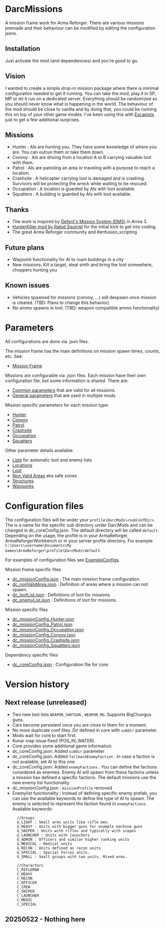 # DarcMissions
A mission frame work for Arma Reforger. There are various missions premade and their behaviour can be modified by editing the configuration jsons.

## Installation
Just activate the mod (and dependencies) and you're good to go.

## Vision
I wanted to create a simple drop-in mission package where there is minimal configuration needed to get it running. You can take the mod, play it in SP, MP or let it run on a dedicated server. Everything should be randomized so you should never know what is happening in the world. The behaviour of the mod should be close to vanilla and by doing that, you could be running this on top of your other game modes. I've been using this with [Escapists](https://reforger.armaplatform.com/workshop/5F16D7E4A1CBE075-Escapists) just to get a few additional surprises.

## Missions
- Hunter : AIs are hunting you. They have some knowledge of where you are. You can outrun them or take them down. 
- Convoy : AIs are driving from a location A to B carrying valuable loot with them.
- Patrol : AIs are patroling an area or traveling with a purpose to reach a location.
- Crashsite : A helicopter carrying loot is damaged and is crashing. Survivors will be protecting the wreck while waiting to be rescued.
- Occupation : A location is guarded by AIs with loot available.
- Squatters : A building is guarded by AIs with loot available.

## Thanks
- The work is inspired by [Defent's Mission System (DMS)](https://github.com/Defent/DMS_Exile) in Arma 3.
- [HunterKiller mod by Rabid Squirrel](https://reforger.armaplatform.com/workshop/597324ECFC025225-HunterKiller) for the initial kick to get into coding.
- The great Arma Reforger community and #enfusion_scripting

## Future plans
- Waypoint functionality for AI to roam buildings in a city
- New missions: Kill a target, steal smth and bring the loot somewhere, choppers hunting you

## Known issues
- Vehicles spawned for missions (convoy, ...) will despawn once mission is cleared. (TBD: Plans to change this behavior).
- No ammo spawns in loot. (TBD: weapon compatible ammo functionality)

# Parameters
All configurations are done via .json files. 

The mission frame has the main definitions on mission spawn times, counts, etc. See:
* [Mission Frame](./docs/MISSIONFRAME.md)

Missions are configurable via .json files. Each mission have their own configuration file, but some information is shared. There are:
* [Common parameters](./docs/P_COMMON.md) that are valid for all missions. 
* [General parameters](./docs/P_COMMON.md#general-parameters) that are used in multiple mods.

Mission specific parameters for each mission type: 
* [Hunter](./docs/MISSION_HUNTER.md)
* [Convoy](./docs/MISSION_CONVOY.md)
* [Patrol](./docs/MISSION_PATROL.md)
* [Crashsite](./docs/MISSION_CRASHSITE.md)
* [Occupation](./docs/MISSION_OCCUPATION.md)
* [Squatters](./docs/MISSION_SQUATTERS.md)

Other parameter details available:
* [Lists](./docs/P_LISTS.md) for automatic loot and enemy lists
* [Locations](./docs/P_LOCATIONS.md)
* [Loot](./docs/P_LOOT.md)
* [Non Valid Areas](./docs/NONVALIDAREAS.md) aka safe zones
* [Structures](./docs/P_STRUCTURE.md)
* [Waypoints](./docs/P_WAYPOINTS.md)

# Configuration files
The configuration files will be under your ```profile\DarcMods\<subConfDir>```. The <subConfDir> is a name for the specific sub directory under DarcMods and can be changed in dc_coreConfig.json. The default directory will be called ```default```.
Depending on the usage, the profile is in your ArmaReforger, ArmaReforgerWorkbench or in your server profile directory. For example ```C:\Users\username\Documents\My Games\ArmaReforger\profile\DarcMods\default```.

For examples of configuration files see [ExampleConfigs](https://github.com/mokdevel/DarcMods/tree/main/DarcMissions/ExampleConfigs).

Mission frame specific files
* [dc_missionConfig.json](https://github.com/mokdevel/DarcMods/blob/main/DarcMissions/ExampleConfigs/dc_missionConfig.json) :  The main mission frame configuration. 
* [dc_nonValidArea.json](https://github.com/mokdevel/DarcMods/blob/main/DarcMissions/ExampleConfigs/dc_nonValidArea_example.json) : Definition of areas where a mission can not spawn.
* [dc_lootList.json](https://github.com/mokdevel/DarcMods/blob/main/DarcMissions/ExampleConfigs/dc_LootList.json) : Definitions of loot for missions. 
* [dc_enemyList.json](https://github.com/mokdevel/DarcMods/blob/main/DarcMissions/ExampleConfigs/dc_enemyList.json) : Definitions of loot for missions. 
  
Mission specific files
* [dc_missionConfig_Hunter.json](https://github.com/mokdevel/DarcMods/blob/main/DarcMissions/ExampleConfigs/dc_missionConfig_Hunter.json)
* [dc_missionConfig_Patrol.json](https://github.com/mokdevel/DarcMods/blob/main/DarcMissions/ExampleConfigs/dc_missionConfig_Patrol.json)
* [dc_missionConfig_Occupation.json](https://github.com/mokdevel/DarcMods/blob/main/DarcMissions/ExampleConfigs/dc_missionConfig_Patrol.json)
* [dc_missionConfig_Convoy.json](https://github.com/mokdevel/DarcMods/blob/main/DarcMissions/ExampleConfigs/dc_missionConfig_Convoy.json)
* [dc_missionConfig_Crashsite.json](https://github.com/mokdevel/DarcMods/blob/main/DarcMissions/ExampleConfigs/dc_missionConfig_Crashsite.json)
* [dc_missionConfig_Squatters.json](https://github.com/mokdevel/DarcMods/blob/main/DarcMissions/ExampleConfigs/dc_missionConfig_Squatter.json)

Dependency specific files
* [dc_coreConfig.json](https://github.com/mokdevel/DarcMods/blob/main/DarcMissions/ExampleConfigs/dc_coreConfig.json) : Configuration file for core.

# Version history

## Next release (unreleased)
* Two new loot lists ```WEAPON_SHOTGUN``` , ```WEAPON_MG```. Supports BigChungus guns.
* Cars become persistent once you are close to them for a moment.
* No more duplicate conf files. Dir defined in core with ```subDir``` parameter.
* Mods wait for core to start first.
* Kunar map issue fixed (POS_IN_WATER).
* Core provides some additional game information.
* dc_coreConfig.json: Added ```subDir``` parameter
* dc_coreConfig.json: Added ```fallbackEnemyFaction``` . In case a faction is not available, set AI to this one.
* dc_coreConfig.json: Added ```enemyFactions``` . You can define the factions considered as enemies. Enemy AI will spawn from these factions unless a mission has defined a specific factions. The default missions use the new enemy list functionality
* dc_missionConfig.json : ```missionProfile``` removed
* Enemylist functionality : Instead of defining specific enemy prefab, you can use the available keywords to define the type of AI to spawn. The enemy is selected to represent the faction found in ```enemyFactions```. Available keywords:
  ```
	//Groups
	G_LIGHT : Small arms units like rifle men.
	G_HEAVY : Units with bigger guns for example machine guns
	G_SNIPER : Units with rifles and typically with scopes
	G_LAUNCHER : Units with launchers
	G_ADMIN : Officers and similar higher ranking units
	G_MEDICAL : Medical units
	G_RECON : Units defined as recon units
	G_SPECIAL : Special Forces units.
	G_SMALL	: Small groups with two units. Mixed arms.

	//Characters
	C_RIFLEMAN
	C_HEAVY
	C_RECON
	C_OFFICER
	C_CREW
	C_SNIPER
	C_LAUNCHER
	C_MEDIC
	C_SPECIAL
  ```
  
## 20250522 - Nothing here
